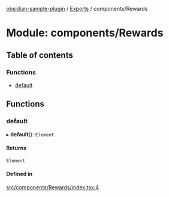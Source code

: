 [obsidian-sample-plugin](../README.md) / [Exports](../modules.md) / components/Rewards

# Module: components/Rewards

## Table of contents

### Functions

- [default](components_Rewards.md#default)

## Functions

### default

▸ **default**(): `Element`

#### Returns

`Element`

#### Defined in

[src/components/Rewards/index.tsx:4](https://github.com/dromse/personal-grind-manager/blob/781019d/src/components/Rewards/index.tsx#L4)
